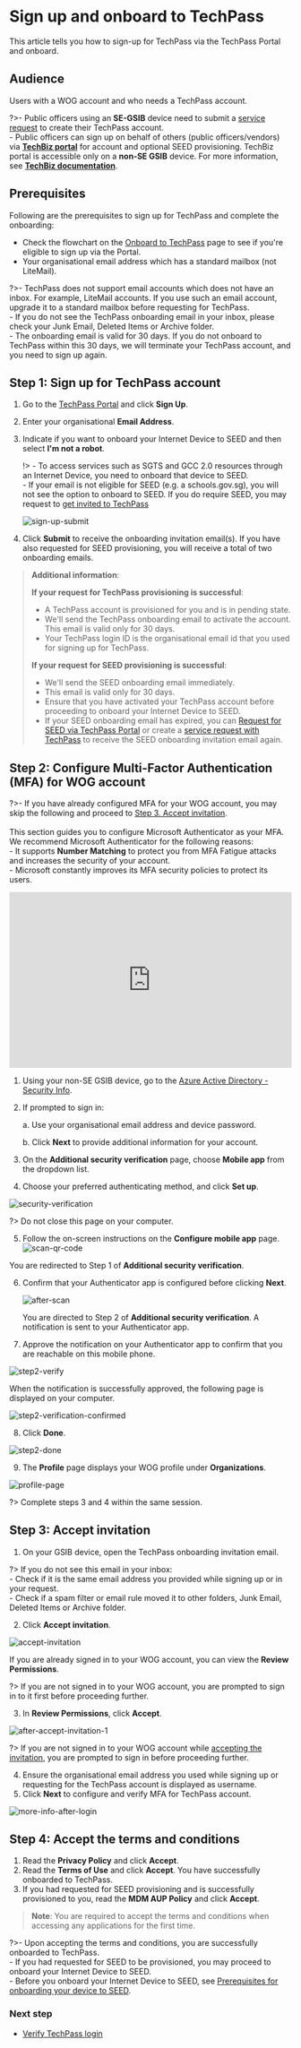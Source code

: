 # Sign up and onboard to TechPass

This article tells you how to sign-up for TechPass via the TechPass Portal and onboard.

## Audience

Users with a WOG account and who needs a TechPass account.

?>- Public officers using an **SE-GSIB** device need to submit a [service request](https://go.gov.sg/seed-techpass-support) to create their TechPass account.<br>- Public officers can sign up on behalf of others (public officers/vendors) via [**TechBiz portal**](https://portal.techbiz.suite.gov.sg) for account and optional SEED provisioning. TechBiz portal is accessible only on a **non-SE GSIB** device. For more information, see [**TechBiz documentation**](https://docs.developer.tech.gov.sg/docs/techbiz-documentation/).


## Prerequisites

Following are the prerequisites to sign up for TechPass and complete the onboarding:

- Check the flowchart on the [Onboard to TechPass](onboard-to-techpass) page to see if you're eligible to sign up via the Portal.
- Your organisational email address which has a standard mailbox (not LiteMail).


?>- TechPass does not support email accounts which does not have an inbox. For example, LiteMail accounts. If you use such an email account, upgrade it to a standard mailbox before requesting for TechPass.<br>- If you do not see the TechPass onboarding email in your inbox, please check your Junk Email, Deleted Items or Archive folder.<br>- The onboarding email is valid for 30 days. If you do not onboard to TechPass within this 30 days, we will terminate your TechPass account, and you need to sign up again.

## Step 1: Sign up for TechPass account

1. Go to the [TechPass Portal](http://portal.techpass.gov.sg) and click **Sign Up**.

2. Enter your organisational **Email Address**.

3. Indicate if you want to onboard your Internet Device to SEED and then select **I'm not a robot**.

   !> - To access services such as SGTS and GCC 2.0 resources through an Internet Device, you need to onboard that device to SEED.<br> - If your email is not eligible for SEED (e.g. a schools.gov.sg), you will not see the option to onboard to SEED. If you do require SEED, you may request to [get invited to TechPass](https://docs.developer.tech.gov.sg/docs/techpass-user-guide/get-invited-and-onboard-to-techpass)

   ![sign-up-submit](assets/images/onboarding/po-non-se/mobile-register-no.png)

4. Click **Submit** to receive the onboarding invitation email(s). If you have also requested for SEED provisioning, you will receive a total of two onboarding emails.

  > **Additional information**:
  >
  > **If your request for TechPass provisioning
  is successful**:
  >
  >- A TechPass account is provisioned for you and is in pending state.
  >- We'll send the TechPass onboarding email to activate the account. This email is valid only for 30 days.
  >- Your TechPass login ID is the organisational email id that you used for signing up for TechPass.
  >
  > **If your request for SEED provisioning is successful**:
  >
  >- We'll send the SEED onboarding email immediately.
  >- This email is valid only for 30 days.
  >- Ensure that you have activated your TechPass account before proceeding to onboard your Internet Device to SEED.
  >- If your SEED onboarding email has expired, you can [Request for SEED via TechPass Portal](https://docs.developer.tech.gov.sg/docs/tp-userdocs-for-writers/request-for-seed-provisioning) or create a [service request with TechPass](https://go.gov.sg/seed-techpass-support) to receive the SEED onboarding invitation email again.

## Step 2: Configure Multi-Factor Authentication (MFA) for WOG account

?>- If you have already configured MFA for your WOG account, you may skip the following and proceed to [Step 3. Accept invitation](#step-3-accept-invitation).<br><br>This section guides you to configure Microsoft Authenticator as your MFA. We recommend Microsoft Authenticator for the following reasons:<br>- It supports **Number Matching** to protect you from MFA Fatigue attacks and increases the security of your account.<br>- Microsoft constantly improves its MFA security policies to protect its users.

<div style="position:relative;padding-bottom:56.25%;padding-top:30px;height:0;overflow:hidden;">
<iframe style="position:absolute;top:0;left:0;width:100%;height:100%;" src="https://www.youtube.com/embed/gJ0U0w7C628" title="YouTube video player" frameborder="0" allow="accelerometer; autoplay; clipboard-write; encrypted-media; gyroscope; picture-in-picture; web-share" allowfullscreen="true"></iframe>
</div>

1. Using your non-SE GSIB device, go to the [Azure Active Directory - Security Info](https://account.activedirectory.windowsazure.com/proofup.aspx).

2. If prompted to sign in:
  
   a. Use your organisational email address and device password.

   b. Click **Next** to provide additional information for your account.

3. On the **Additional security verification** page, choose **Mobile app** from the dropdown list.
  
4. Choose your preferred authenticating method, and click **Set up**. 

  ![security-verification](assets/images/security-verification-for-wog/step-1-selection.png)

  ?> Do not close this page on your computer.

5. Follow the on-screen instructions on the **Configure mobile app** page.
  ![scan-qr-code](assets/images/security-verification-for-wog/scan-qr-code.png)

  You are redirected to Step 1 of **Additional security verification**.
  
6. Confirm that your Authenticator app is configured before clicking **Next**.

   ![after-scan](assets/images/security-verification-for-wog/indicates-auth-app-configured.png)

    You are directed to Step 2 of **Additional security verification**. A notification is sent to your Authenticator app.
  
7. Approve the notification on your Authenticator app to confirm that you are reachable on this mobile phone.

  ![step2-verify](assets/images/security-verification-for-wog/step2-verify-you-are-reachable-via-mp.png)

  When the notification is successfully approved, the following page is displayed on your computer.

  ![step2-verification-confirmed](assets/images/security-verification-for-wog/step2-verification-confirmed.png)

8. Click **Done**.

  ![step2-done](assets/images/security-verification-for-wog/step2-done.png)
  
9. The **Profile** page displays your WOG profile under **Organizations**.

  ![profile-page](assets/images/security-verification-for-wog/wog-account-on-profile-page.png)
  
  ?> Complete steps 3 and 4 within the same session.

## Step 3: Accept invitation


1. On your GSIB device, open the TechPass onboarding invitation email.

  ?> If you do not see this email in your inbox:<br>- Check if it is the same email address you provided while signing up or in your request.<br>- Check if a spam filter or email rule moved it to other folders, Junk Email, Deleted Items or Archive folder.

2. Click **Accept invitation**.

  ![accept-invitation](assets/images/onboarding/po-non-se/accept-invitation.png)

  If you are already signed in to your WOG account, you can view the **Review Permissions**.

  ?> If you are not signed in to your WOG account, you are prompted to sign in to it first before proceeding further. 

3. In **Review Permissions**, click **Accept**.

  ![after-accept-invitation-1](assets/images/onboarding/po-non-se/after-accept-invitation-1.png ':size=400')

  ?> If you are not signed in to your WOG account while [accepting the invitation](#step-3-accept-techpass-invitation), you are prompted to sign in before proceeding further.

4. Ensure the organisational email address you used while signing up or requesting for the TechPass account is displayed as username.
5. Click **Next** to configure and verify MFA for TechPass account.

  ![more-info-after-login](assets/images/onboarding/po-non-se/more-info-after-login.png ':size=400')

## Step 4: Accept the terms and conditions

1. Read the **Privacy Policy** and click **Accept**.
2. Read the **Terms of Use** and click **Accept**. You have successfully onboarded to TechPass.
3. If you had requested for SEED provisioning and is successfully provisioned to you, read the **MDM AUP Policy** and click **Accept**.

>**Note**: You are required to accept the terms and conditions when accessing any applications for the first time.

?>- Upon accepting the terms and conditions, you are successfully onboarded to TechPass.<br>- If you had requested for SEED to be provisioned, you may proceed to onboard your Internet Device to SEED.<br>- Before you onboard your Internet Device to SEED, see [Prerequisites for onboarding your device to SEED](https://docs.developer.tech.gov.sg/docs/security-suite-for-engineering-endpoint-devices/#/prerequisites-for-onboarding). 

### Next step

- [Verify TechPass login](log-in-with-techpass#log-in-to-a-service-using-your-techpass-account)

